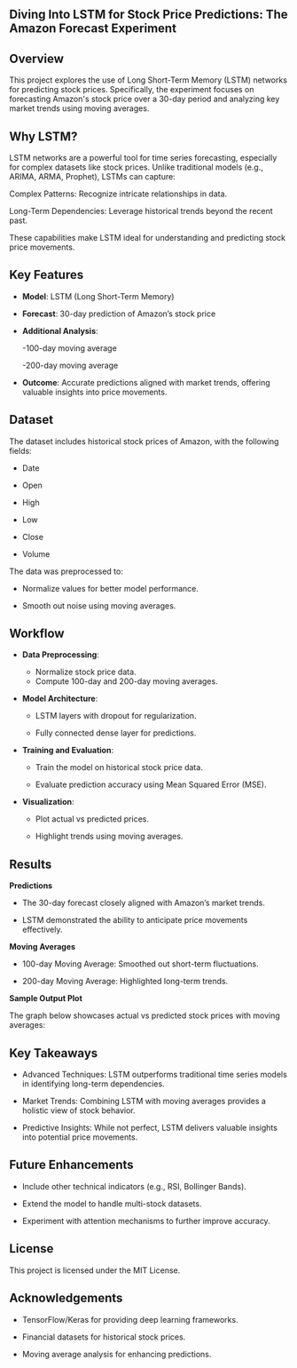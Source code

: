 ## Diving Into LSTM for Stock Price Predictions: The Amazon Forecast Experiment

## Overview

This project explores the use of Long Short-Term Memory (LSTM) networks for predicting stock prices. Specifically, the experiment focuses on forecasting Amazon's stock price over a 30-day period and analyzing key market trends using moving averages.

## Why LSTM?

LSTM networks are a powerful tool for time series forecasting, especially for complex datasets like stock prices. Unlike traditional models (e.g., ARIMA, ARMA, Prophet), LSTMs can capture:

Complex Patterns: Recognize intricate relationships in data.

Long-Term Dependencies: Leverage historical trends beyond the recent past.

These capabilities make LSTM ideal for understanding and predicting stock price movements.

## Key Features

* **Model**: LSTM (Long Short-Term Memory)

* **Forecast**: 30-day prediction of Amazon’s stock price

* **Additional Analysis**:

  -100-day moving average

  -200-day moving average

* **Outcome**: Accurate predictions aligned with market trends, offering valuable insights into price movements.

## Dataset

The dataset includes historical stock prices of Amazon, with the following fields:

* Date

* Open

* High

* Low

* Close

* Volume

The data was preprocessed to:

* Normalize values for better model performance.

* Smooth out noise using moving averages.

## Workflow

* **Data Preprocessing**:

   - Normalize stock price data.
   - Compute 100-day and 200-day moving averages.

* **Model Architecture**:

   - LSTM layers with dropout for regularization.

   - Fully connected dense layer for predictions.

* **Training and Evaluation**:

  - Train the model on historical stock price data.

  - Evaluate prediction accuracy using Mean Squared Error (MSE).

* **Visualization**:

  - Plot actual vs predicted prices.

  - Highlight trends using moving averages.

## Results

**Predictions**

* The 30-day forecast closely aligned with Amazon’s market trends.

* LSTM demonstrated the ability to anticipate price movements effectively.
  
**Moving Averages** 

* 100-day Moving Average: Smoothed out short-term fluctuations.

* 200-day Moving Average: Highlighted long-term trends.

**Sample Output Plot**

The graph below showcases actual vs predicted stock prices with moving averages:



## Key Takeaways

* Advanced Techniques: LSTM outperforms traditional time series models in identifying long-term dependencies.
  
* Market Trends: Combining LSTM with moving averages provides a holistic view of stock behavior.

* Predictive Insights: While not perfect, LSTM delivers valuable insights into potential price movements.

## Future Enhancements

* Include other technical indicators (e.g., RSI, Bollinger Bands).

* Extend the model to handle multi-stock datasets.

* Experiment with attention mechanisms to further improve accuracy.

## License

This project is licensed under the MIT License.

## Acknowledgements

* TensorFlow/Keras for providing deep learning frameworks.

* Financial datasets for historical stock prices.

* Moving average analysis for enhancing predictions.
